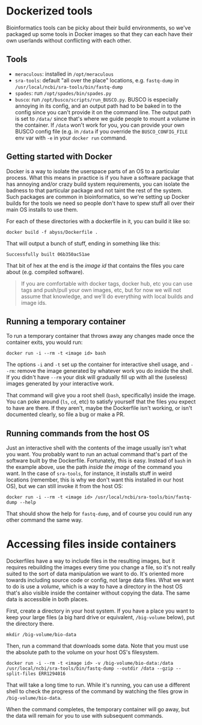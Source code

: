 # Dockerized tools

Bioinformatics tools can be picky about their build environments, so we've packaged up some tools in Docker images so that they can each have their own userlands without conflicting with each other.

## Tools

- `meraculous`: installed in `/opt/meraculous`
- `sra-tools`: default "all over the place" locations, e.g. `fastq-dump` in `/usr/local/ncbi/sra-tools/bin/fastq-dump`
- `spades`: run `/opt/spades/bin/spades.py`
- `busco`: run `/opt/busco/scripts/run_BUSCO.py`. BUSCO is especially annoying in its config, and an output path had to be baked in to the config since you can't provide it on the command line. The output path is set to `/data/` since that's where we guide people to mount a volume in the container. If `/data` won't work for you, you can provide your own BUSCO config file (e.g. in `/data` if you override the `BUSCO_CONFIG_FILE` env var with `-e` in your `docker run` command.

## Getting started with Docker

Docker is a way to isolate the userspace parts of an OS to a particular process. What this means in practice is if you have a software package that has annoying and/or crazy build system requirements, you can isolate the badness to that particular package and not taint the rest of the system. Such packages are common in bioinformatics, so we're setting up Docker builds for the tools we need so people don't have to spew stuff all over their main OS installs to use them.

For each of these directories with a dockerfile in it, you can build it like so:

```
docker build -f abyss/Dockerfile .
```

That will output a bunch of stuff, ending in something like this:

```
Successfully built 06b350ac51ae
```

That bit of hex at the end is the *image id* that contains the files you care about (e.g. compiled software).

> If you are comfortable with docker tags, docker hub, etc you can use tags and push/pull your own images, etc, but for now we will not assume that knowledge, and we'll do everything with local builds and image ids.

## Running a temporary container

To run a temporary container that throws away any changes made once the container exits, you would run:

```
docker run -i --rm -t <image id> bash
```

The options `-i` and `-t` set up the container for interactive shell usage, and `--rm`: remove the image generated by whatever work you do inside the shell. If you didn't have `--rm` your disk will gradually fill up with all the (useless) images generated by your interactive work.

That command will give you a root shell (`bash`, specifically) inside the image. You can poke around (`ls`, `cd`, etc) to satisfy yourself that the files you expect to have are there. If they aren't, maybe the Dockerfile isn't working, or isn't documented clearly, so file a bug or make a PR.

## Running commands from the host OS

Just an interactive shell with the contents of the image usually isn't what you want. You probably want to run an actual command that's part of the software built by the Dockerfile. Fortunately, this is easy. Instead of `bash` in the example above, use the path *inside the image* of the command you want. In the case of `sra-tools`, for instance, it installs stuff in weird locations (remember, this is why we don't want this installed in our host OS), but we can still invoke it from the host OS:

```
docker run -i --rm -t <image id> /usr/local/ncbi/sra-tools/bin/fastq-dump --help
```

That should show the help for `fastq-dump`, and of course you could run any other command the same way.

# Accessing files inside containers

Dockerfiles have a way to include files in the resulting images, but it requires rebuilding the images every time you change a file, so it's not really suited to the sort of data manipulation we want to do. It's oriented more towards including source code or config, not large data files. What we want to do is use a *volume*, which is a way to have a directory in the host OS that's also visible inside the container without copying the data. The same data is accessible in both places.

First, create a directory in your host system. If you have a place you want to keep your large files (a big hard drive or equivalent, `/big-volume` below), put the directory there. 

```
mkdir /big-volume/bio-data
```

Then, run a command that downloads some data. Note that you must use the absolute path to the volume on your host OS's filesystem.

```
docker run -i --rm -t <image id> -v /big-volume/bio-data:/data /usr/local/ncbi/sra-tools/bin/fastq-dump --outdir /data --gzip --split-files ERR1294016
```

That will take a long time to run. While it's running, you can use a different shell to check the progress of the command by watching the files grow in `/big-volume/bio-data`.

When the command completes, the temporary container will go away, but the data will remain for you to use with subsequent commands.
